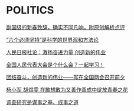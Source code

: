 # POLITICS

[副国级的新春致辞，确实不同凡响，附原创解析点评](https://mp.weixin.qq.com/s?__biz=MzIzMzc3MjMzOA==&mid=2247506589&idx=1&sn=7b9c6441be0839caa8d5ba6616f36e4e&chksm=e8821ec0dff597d692638f1eac051924f982cc9f5f65e05179fe913171bcc667ae9bb82191e1&mpshare=1&scene=1&srcid=0127SqysoilyrPaL4koRPazh&sharer_sharetime=1677989021782&sharer_shareid=3dfab670a7d12520d0e7f7136ac431bf&exportkey=n_ChQIAhIQccR2JXbJXtuEQ2%2FlU6hZ2xL0AQIE97dBBAEAAAAAAMXABFzLSzIAAAAOpnltbLcz9gKNyK89dVj0DUeyM2MPdnRqXST0dMbxnMxswo1d%2BwvtIU%2Bt2DGFUn7zauLInAABJOFdDRVI05Vn%2F18JmpweRy3%2F%2BgAhFdwRdQz%2F%2BvGiX%2F%2BreOvsUaZjFJ7CNb%2F6QMYJo%2F%2FDSDitd0aNijrZsshH26jmAMaBvDdNCP3c8TwTm%2FziKMIvsqu2oOzA9XJMo37XgBy5fGwBobldTVE6%2F6E%2BFtRtXv42PE2cAPmRgasSJZ871KEgHevk0kDmR5f2fzKfREJii2C7ceF%2B0GLrWumaXrWbs%2FxOGFE%3D&acctmode=0&pass_ticket=G1DS8T8w35b63KF1qQ1YBHVJfAf5tBRejGn28zwOpnYuPrlB1Is4zvlM9at3YAbOZXX%2FMQKQ4H1FonaEPPetdA%3D%3D&wx_header=0#rd)

[“六个必须坚持”是科学的世界观和方法论](https://mp.weixin.qq.com/s?__biz=MjM5NjQ1NjY4MQ==&mid=2663613566&idx=1&sn=3adb30a8bb578d9cfdb4403a1ee1f392&chksm=bddfd5f88aa85cee1e13cfaac2c39140546cc053cf7dddc7e146794aaa48ab4a0ee0953d8b3b&mpshare=1&scene=1&srcid=01283ojJUNHAItP0pD4HqN5b&sharer_sharetime=1674915776182&sharer_shareid=3dfab670a7d12520d0e7f7136ac431bf&exportkey=n_ChQIAhIQBVUjlzWGKDFd20lVssObYxL0AQIE97dBBAEAAAAAAF%2BtMkJnrOYAAAAOpnltbLcz9gKNyK89dVj06sGDIZeiKQ4b%2B%2Fsze5n%2B1o0tvkEinAYCSdgJBCp7El2bFNJdOLGffQFdRYKHXABwCXFglPk5r2DhrvbQsOLl2flmA3o7CySfcfDZ8BrwyTZtcCQN1VbMKCh0IuYKvW2uGjruT0owY98Y1nQYGZQF5dnGBEHr81AmgM%2Fs%2FUOjzHdWP6DnyBLrzEA3iDBOkux8OCJlPHBWcjXVK9MZyEYlSV2BGr0dwYuhi4sfl0IG3kby4wvM0%2BAo0X%2B0ZQ6YMYN%2B3dV2XkqzVqjjYO%2FhZiI%3D&acctmode=0&pass_ticket=zrIxqXRiAkDQBEoF%2BpDMaVPHuUf%2FR7y4ZquhYVPou4J%2FzVC59avqoFScl4GfP0f5Eb05VCf1vA1CkfwApXOFlA%3D%3D&wx_header=0#rd)

[人民日报社论：激扬奋进力量 创造新的伟业](https://mp.weixin.qq.com/s?__biz=MzA4OTIyMjUyOQ==&mid=2654689192&idx=1&sn=4ddc61d4cfabc526730a20c98bb54b88&chksm=8bd1cb46bca64250d2371a1909845a1366028baa38fa1c572b3b45954d189ade11947855ccfe&mpshare=1&scene=1&srcid=0305Mcaz5EZMYcBkRJ2gr6YE&sharer_sharetime=1677982675298&sharer_shareid=3dfab670a7d12520d0e7f7136ac431bf&exportkey=n_ChQIAhIQ9cz739HckagOcwNEjKRpphL0AQIE97dBBAEAAAAAADpLAusYIm4AAAAOpnltbLcz9gKNyK89dVj09zvDvdeUbZYU%2Bz%2BYw2WDnadDYlWliXcMyIU3imO0vviYL2nO3kL8YfWzNP5JgOZJlOmPikucJ0ztQfDrFBwaITmLFikwWN%2Fyiws1gPR%2FhKLME4ocBisIZJyPUGM04c6u4vRwCRrk1R25rgVDZ0n3Vjh2G39PE9qIjGGQ87tdrn0nfKdboucvDgCJojQBLznkZNyDCk%2B5%2B3o9jcSxGO2NSyo%2F3NbmzIohYdOotGGO173wrh%2FPwbX8FspcEVTS0gNT5B3PCvN89WTcxH4fx7s%3D&acctmode=0&pass_ticket=7FyhSePCEi%2FV69a8tk4QMtRuJt74HilmKsURIA4XCmvYIyh01EV%2BP7ILyuGL2q3snkU9iWc8jTmCkBSW6SO8Cw%3D%3D&wx_header=0#rd)

[全国人民代表大会是个什么会？一起学习！](https://mp.weixin.qq.com/s?__biz=MjM5MjAxNDM4MA==&mid=2666641127&idx=1&sn=c9979c35050f2485c1d80b3b378ab219&chksm=bda9dfa48ade56b2a2c79616a02b70aeaa6191f1ec60546e4f388a63551712e48e5ecbd52cb4&mpshare=1&scene=1&srcid=0303AN7dYDw8N2Btlpu1YcQ5&sharer_sharetime=1677827161698&sharer_shareid=3dfab670a7d12520d0e7f7136ac431bf&exportkey=n_ChQIAhIQ2raDBva3Ua%2B7SeSM5Mt6FxL0AQIE97dBBAEAAAAAAJPNOtkzNqsAAAAOpnltbLcz9gKNyK89dVj0zsphvbu2qTQbVrlw%2BmKPku2GE3EUbu%2FhHTpOd2pn2i86jyAzkng73IfztKXgd4%2BjHXINhWr%2Bx7tkXZhZSCp%2Fy9YxrJKXB7mBbCFB3l%2FouJC3c3aG2LNbGSh%2Fz566K%2BQp7mz9Cqob4zW2%2FqE6pSwHxbmC7PJjnkHckw1ZeYycLLLfveH%2Ftd6Gz3Jhicv4y49ewtywjJApzr%2FuWyEx72HL0WMRCDC7LSyO%2FW3IXhAwVGx3vrT8SJMEZUMlC4VPQtYTydRdlS0tCLxRtNAnWhI%3D&acctmode=0&pass_ticket=7FyhSePCEi%2FV69a8tk4QMtRuJt74HilmKsURIA4XCmtj%2B7yhXBaNHjfYYwYgrim%2FB23rucTk3xEDPFX99j8tHw%3D%3D&wx_header=0#rd)

[团结奋斗，创造新的伟业——写在全国两会召开前夕](https://mp.weixin.qq.com/s?__biz=MjM5MjAxNDM4MA==&mid=2666641094&idx=1&sn=2d646935c44a5f4e3dc2f24e546ec8ef&chksm=bda9df858ade56939bf32c66c32ca027635224d9f2a717d8f501a0e31adb888415ebecaedb62&mpshare=1&scene=1&srcid=0303tTMou4qgsDq7MykyK67q&sharer_sharetime=1677826517820&sharer_shareid=3dfab670a7d12520d0e7f7136ac431bf&exportkey=n_ChQIAhIQoTey5l3i%2Bb2pV4ukCZQorRL0AQIE97dBBAEAAAAAADToOvaHdgEAAAAOpnltbLcz9gKNyK89dVj0klZCoSFXO5VXwvvrHQSJgAAe92HJiISfT3sLi2y2k7p1Bi8hbzwWzV%2FSQXCl6LlpO2SPUnhyCmOYrq6GODOAMCuRn1B3dNvm5Fow7QMjFIFbAQp0Ib6OT1MPlTmA5%2FvPQ%2BZbxZ6BGICITordE97zvw5CCPiAE%2FI4YIlR7Pl2BWioH%2B9Zp0it84Q52XdbkvseLDcOl7kUHwQdYWNyrRsCoyT57BKCdNNcW6gMOHBHoYi8qWU29Cc%2B%2FjvE8PM0RmoZqYp8s%2BW0%2FkJnCk4WEpQ%3D&acctmode=0&pass_ticket=7FyhSePCEi%2FV69a8tk4QMtRuJt74HilmKsURIA4XCmtLqRukrgYeazACpuzd0%2FJFW%2BDD5b%2Fi0K%2BQfDDJeASffg%3D%3D&wx_header=0#rd)

[杨小军 胡煜雯 在敢想敢为又善作善成中绽放青春之花](https://mp.weixin.qq.com/s?__biz=MzA4OTQ1OTgwNQ==&mid=2680439143&idx=1&sn=136742a96e6e6f868108a7583a300c14&chksm=8a2a7c55bd5df54337a0cc7fcd6ff4270c923489fc8b5f797fbd1a05d27bd66114f3a839f675&mpshare=1&scene=1&srcid=0221f5w8M8pWraT8cUYavqTx&sharer_sharetime=1676956490544&sharer_shareid=3dfab670a7d12520d0e7f7136ac431bf&exportkey=n_ChQIAhIQNk%2FD7VUlIcesqt8DirFnbhLwAQIE97dBBAEAAAAAAOK%2FMie3Nc8AAAAOpnltbLcz9gKNyK89dVj0NK3oeUYrT%2BVjYtcAIFcZWxfGYy0gV6KgzoJ6N3juf1v7tNWPtGy%2ByVIY2GXDX7fZ9lxvChGaaGGqffu5ijNtQNBaKL1pSF0fmTynCff6MHTTH2pFrBQakYqBzd%2FRljcrpWdX87QBnhjooch%2Fg3A5d59wovpGXbcLcNFYLGQ2uj7QVDNmTt633yX3EsUNrI%2FnTYaRYy7RdDdrClmsKnYpJsPni6kXhS%2FQ%2F3z%2BiHrzFxtid66WzM15VyPcrQ7kCVYHteDzycP40ufObw%3D%3D&acctmode=0&pass_ticket=7FyhSePCEi%2FV69a8tk4QMtRuJt74HilmKsURIA4XCmszv6VW4TNHXG54jbkUugwl9o025Pit2%2FIGJI3QdCpzYA%3D%3D&wx_header=0#rd)

[调查研究是谋事之基、成事之道](http://cpc.people.com.cn/n1/2023/0328/c64387-32652592.html)
